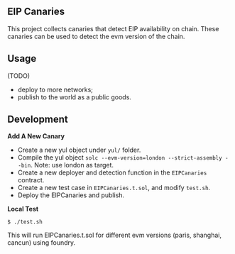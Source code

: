 ## EIP Canaries

This project collects canaries that detect EIP availability on chain. These canaries can be used to detect the evm
version of the chain.

## Usage

(TODO)

- deploy to more networks;
- publish to the world as a public goods.

## Development

**Add A New Canary**

- Create a new yul object under `yul/` folder.
- Compile the yul object `solc --evm-version=london --strict-assembly --bin`. Note: use london as target.
- Create a new deployer and detection function in the `EIPCanaries` contract.
- Create a new test case in `EIPCanaries.t.sol`, and modify `test.sh`.
- Deploy the EIPCanaries and publish.

**Local Test**

```
$ ./test.sh
```

This will run EIPCanaries.t.sol for different evm versions (paris, shanghai, cancun) using foundry.

